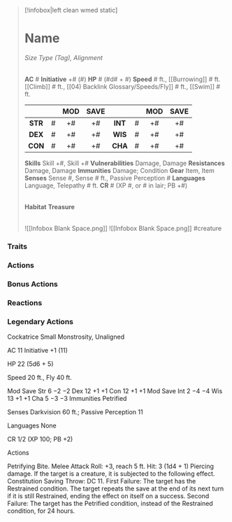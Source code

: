 > [!infobox|left clean wmed static]
> # Name
> *Size Type (Tag), Alignment*
> 
> | |
> | - |
> **AC** # **Initiative** +# (#)
> **HP** # (#d# + #)
> **Speed** # ft., [[Burrowing]] # ft. [[Climb]] # ft., [[04) Backlink Glossary/Speeds/Fly]] # ft., [[Swim]] # ft.
> 
> | | | MOD | SAVE | | | MOD | SAVE |
> | :-: | :-: | :-: | :-: | :-: | :-: | :-: | :-: |
> | **STR** | # | +# | +# | **INT** | # | +# | +# | 
> | **DEX** | # | +# | +# | **WIS** | # | +# | +# |
> | **CON** | # | +# | +# | **CHA** | # | +# | +# |
> **Skills** Skill +#, Skill +#
> **Vulnerabilities** Damage, Damage
> **Resistances** Damage, Damage
> **Immunities** Damage; Condition
> **Gear** Item, Item
> **Senses** Sense #, Sense # ft., Passive Perception #
> **Languages** Language, Telepathy # ft.
> **CR** # (XP #, or # in lair; PB +#)
>
> | |
> | - |
> **Habitat**
> **Treasure**
> 
> | |
> | - |
> ![[Infobox Blank Space.png]]
> ![[Infobox Blank Space.png]]
> #creature 


### Traits
### Actions
### Bonus Actions
### Reactions
### Legendary Actions
Cockatrice
Small Monstrosity, Unaligned

AC 11 Initiative +1 (11)

HP 22 (5d6 + 5)

Speed 20 ft., Fly 40 ft.

Mod	Save
Str	6	−2	−2
Dex	12	+1	+1
Con	12	+1	+1
Mod	Save
Int	2	−4	−4
Wis	13	+1	+1
Cha	5	−3	−3
Immunities Petrified

Senses Darkvision 60 ft.; Passive Perception 11

Languages None

CR 1/2 (XP 100; PB +2)

Actions

Petrifying Bite. Melee Attack Roll: +3, reach 5 ft. Hit: 3 (1d4 + 1) Piercing damage. If the target is a creature, it is subjected to the following effect. Constitution Saving Throw: DC 11. First Failure: The target has the Restrained condition. The target repeats the save at the end of its next turn if it is still Restrained, ending the effect on itself on a success. Second Failure: The target has the Petrified condition, instead of the Restrained condition, for 24 hours.